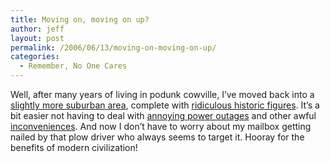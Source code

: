 ```yaml
---
title: Moving on, moving on up?
author: jeff
layout: post
permalink: /2006/06/13/moving-on-moving-on-up/
categories:
  - Remember, No One Cares
---
```


Well, after many years of living in podunk cowville, I’ve moved back into a [slightly more suburban area][1], complete with [ridiculous historic figures][2]. It’s a bit easier not having to deal with [annoying power outages][3] and other awful [inconveniences][4]. And now I don’t have to worry about my mailbox getting nailed by that plow driver who always seems to target it. Hooray for the benefits of modern civilization!

 [1]: http://en.wikipedia.org/wiki/Willimantic,_Connecticut
 [2]: http://www.curbstone.org/index.cfm?webpage=102
 [3]: http://en.wikipedia.org/wiki/Northeast_Blackout_of_1965
 [4]: http://en.wikipedia.org/wiki/Kkk
